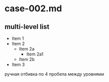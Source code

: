 # case-002.md

## multi-level list

- Item 1
- Item 2
    - Item 2a
        - Item 2a1
    - Item 2b
- Item 3

ручная отбивка по 4 пробела между уровнями
